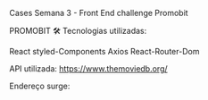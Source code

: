 Cases Semana 3 - Front End  challenge Promobit

PROMOBIT
🛠 Tecnologias utilizadas:

React
styled-Components
Axios
React-Router-Dom 

API utilizada: https://www.themoviedb.org/

Endereço surge: 


